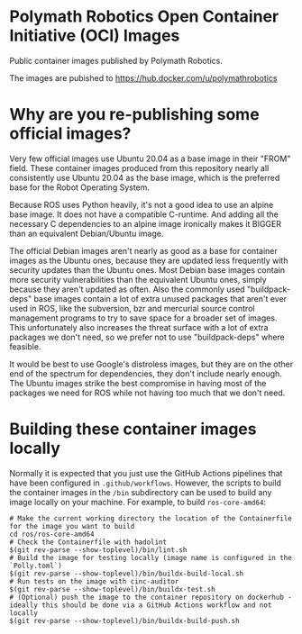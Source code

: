 # Polymath Robotics Open Container Initiative (OCI) Images
Public container images published by Polymath Robotics.

The images are pubished to https://hub.docker.com/u/polymathrobotics

# Why are you re-publishing some official images?

Very few official images use Ubuntu 20.04 as a base image in their "FROM" field. These container images produced from this repository nearly all consistently use Ubuntu 20.04 as the base image, which is the preferred base for the Robot Operating System.

Because ROS uses Python heavily, it's not a good idea to use an alpine base image. It does not have a compatible C-runtime. And adding all the necessary C dependencies to an alpine image ironically makes it BIGGER than an equivalent Debian/Ubuntu image.

The official Debian images aren't nearly as good as a base for container images as the Ubuntu ones, because they are updated less frequently with security updates than the Ubuntu ones. Most Debian base images contain more security vulnerabilities than the equivalent Ubuntu ones, simply because they aren't updated as often. Also the commonly used "buildpack-deps" base images contain a lot of extra unused packages that aren't ever used in ROS, like the subversion, bzr and mercurial source control management programs to try to save space for a broader set of images. This unfortunately also increases the threat surface with a lot of extra packages we don't need, so we prefer not to use "buildpack-deps" where feasible.

It would be best to use Google's distroless images, but they are on the other end of the spectrum for dependencies, they don't include nearly enough. The Ubuntu images strike the best compromise in having most of the packages we need for ROS while not having too much that we don't need.

# Building these container images locally

Normally it is expected that you just use the GitHub Actions pipelines that have been configured in `.github/workflows`. However, the scripts to build the container images in the `/bin` subdirectory can be used to build any image locally on your machine. For example, to build `ros-core-amd64`:

```
# Make the current working directory the location of the Containerfile for the image you want to build
cd ros/ros-core-amd64
# Check the Containerfile with hadolint
$(git rev-parse --show-toplevel)/bin/lint.sh
# Build the image for testing locally (image name is configured in the `Polly.toml`)
$(git rev-parse --show-toplevel)/bin/buildx-build-local.sh
# Run tests on the image with cinc-auditor
$(git rev-parse --show-toplevel)/bin/buildx-test.sh
# (Optional) push the image to the container repository on dockerhub - ideally this should be done via a GitHub Actions workflow and not locally
$(git rev-parse --show-toplevel)/bin/buildx-build-push.sh
```
